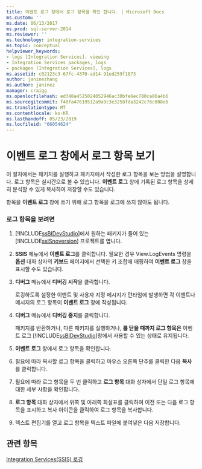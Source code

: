 ```yaml
---
title: 이벤트 로그 창에서 로그 항목을 확인 합니다. | Microsoft Docs
ms.custom: ''
ms.date: 06/13/2017
ms.prod: sql-server-2014
ms.reviewer: ''
ms.technology: integration-services
ms.topic: conceptual
helpviewer_keywords:
- logs [Integration Services], viewing
- Integration Services packages, logs
- packages [Integration Services], logs
ms.assetid: c02123c3-67fc-4370-ad14-91ed259f1873
author: janinezhang
ms.author: janinez
manager: craigg
ms.openlocfilehash: ed348a4525024052946ac30bfe6ec780ca86a4b6
ms.sourcegitcommit: f40fa47619512a9a9c3e3258fda3242c76c008e6
ms.translationtype: MT
ms.contentlocale: ko-KR
ms.lasthandoff: 05/23/2019
ms.locfileid: "66054624"
---
```

# <a name="view-log-entries-in-the-log-events-window"></a>이벤트 로그 창에서 로그 항목 보기
  이 절차에서는 패키지를 실행하고 패키지에서 작성한 로그 항목을 보는 방법을 설명합니다. 로그 항목은 실시간으로 볼 수 있습니다. **이벤트 로그** 창에 기록된 로그 항목을 상세히 분석할 수 있게 복사하여 저장할 수도 있습니다.  
  
 항목을 **이벤트 로그** 창에 쓰기 위해 로그 항목을 로그에 쓰지 않아도 됩니다.  
  
### <a name="to-view-log-entries"></a>로그 항목을 보려면  
  
1.  [!INCLUDE[ssBIDevStudio](../includes/ssbidevstudio-md.md)]에서 원하는 패키지가 들어 있는 [!INCLUDE[ssISnoversion](../includes/ssisnoversion-md.md)] 프로젝트를 엽니다.  
  
2.  **SSIS** 메뉴에서 **이벤트 로그**를 클릭합니다. 필요한 경우 View.LogEvents 명령을 **옵션** 대화 상자의 **키보드** 페이지에서 선택한 키 조합에 매핑하여 **이벤트 로그** 창을 표시할 수도 있습니다.  
  
3.  **디버그** 메뉴에서 **디버깅 시작**을 클릭합니다.  
  
     로깅하도록 설정한 이벤트 및 사용자 지정 메시지가 런타임에 발생하면 각 이벤트나 메시지의 로그 항목이 **이벤트 로그** 창에 작성됩니다.  
  
4.  **디버그** 메뉴에서 **디버깅 중지**를 클릭합니다.  
  
     패키지를 반환하거나, 다른 패키지를 실행하거나, **를 닫을 때까지 로그 항목은** 이벤트 로그 [!INCLUDE[ssBIDevStudio](../includes/ssbidevstudio-md.md)]창에서 사용할 수 있는 상태로 유지됩니다.  
  
5.  **이벤트 로그** 창에서 로그 항목을 확인합니다.  
  
6.  필요에 따라 복사할 로그 항목을 클릭하고 마우스 오른쪽 단추를 클릭한 다음 **복사**를 클릭합니다.  
  
7.  필요에 따라 로그 항목을 두 번 클릭하고 **로그 항목** 대화 상자에서 단일 로그 항목에 대한 세부 사항을 확인합니다.  
  
8.  **로그 항목** 대화 상자에서 위쪽 및 아래쪽 화살표를 클릭하여 이전 또는 다음 로그 항목을 표시하고 복사 아이콘을 클릭하여 로그 항목을 복사합니다.  
  
9. 텍스트 편집기를 열고 로그 항목을 텍스트 파일에 붙여넣은 다음 저장합니다.  
  
## <a name="see-also"></a>관련 항목  
 [Integration Services&#40;SSIS&#41; 로깅](performance/integration-services-ssis-logging.md)  
  
  

